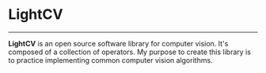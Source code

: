 # LightCV

-----------------

**LightCV** is an open source software library for computer vision. It's composed of a collection of operators. My purpose to create this library is to practice implementing common computer vision algorithms.

